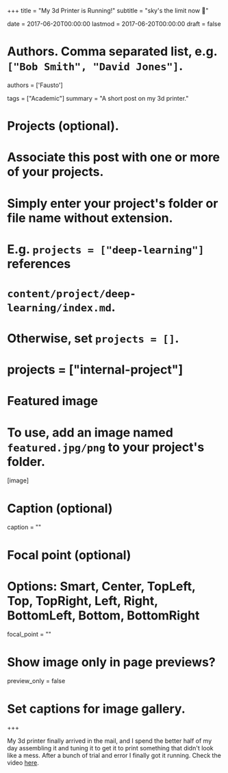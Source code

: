 +++
title = "My 3d Printer is Running!"
subtitle = "sky's the limit now :rocket:"

date = 2017-06-20T00:00:00
lastmod = 2017-06-20T00:00:00
draft = false

# Authors. Comma separated list, e.g. `["Bob Smith", "David Jones"]`.
authors = ['Fausto']

tags = ["Academic"]
summary = "A short post on my 3d printer."

# Projects (optional).
#   Associate this post with one or more of your projects.
#   Simply enter your project's folder or file name without extension.
#   E.g. `projects = ["deep-learning"]` references 
#   `content/project/deep-learning/index.md`.
#   Otherwise, set `projects = []`.
# projects = ["internal-project"]

# Featured image
# To use, add an image named `featured.jpg/png` to your project's folder. 
[image]
  # Caption (optional)
  caption = ""

  # Focal point (optional)
  # Options: Smart, Center, TopLeft, Top, TopRight, Left, Right, BottomLeft, Bottom, BottomRight
  focal_point = ""

  # Show image only in page previews?
  preview_only = false

# Set captions for image gallery.
+++

My 3d printer finally arrived in the mail, and I spend the better half of my day assembling it and tuning it to get it to print something that didn't look like a mess. After a bunch of trial and error I finally got it running. Check the video [here](https://www.youtube.com/watch?v=gdKEcOAStx0).